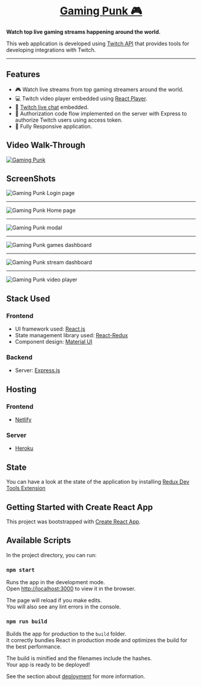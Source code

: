<div>
  <h1 align="center">
    <a href="https://gaming-punk.netlify.app/">Gaming Punk 🎮</a>
  </h1>
  <strong>
    Watch top live gaming streams happening around the world. 
  </strong>
  <p>
    This web application is developed using <a href="https://dev.twitch.tv/docs/api/">Twitch API</a> that provides tools for developing integrations with Twitch.
  </p>
</div>

<hr />

## Features

- 🎮 Watch live streams from top gaming streamers around the world.
- 💻 Twitch video player embedded using [React Player](https://github.com/CookPete/react-player).
- 💬 [Twitch live chat](https://dev.twitch.tv/docs/embed/chat) embedded.
- 🔑 Authorization code flow implemented on the server with Express to authorize Twitch users using access token.
- 📱 Fully Responsive application.

## Video Walk-Through

<div>
  <a href="https://youtu.be/sL7DJK9GA74" target="_blank">
    <img
      alt="Gaming Punk"
      src="https://i.imgur.com/co4dANA.png"
    />
  </a>
</div>

## ScreenShots

<div>
    <img
      alt="Gaming Punk Login page"
      src="https://i.imgur.com/2enTsPE.png"
    />
  <hr />
    <img
      alt="Gaming Punk Home page"
      src="https://i.imgur.com/CD4Uexj.png"
    />
  <hr />
    <img
      alt="Gaming Punk modal"
      src="https://i.imgur.com/fTHUOkw.png"
    />
  <hr />
    <img
      alt="Gaming Punk games dashboard"
      src="https://i.imgur.com/NhucFuj.png"
    />
  <hr />
    <img
      alt="Gaming Punk stream dashboard"
      src="https://i.imgur.com/yJqqeEH.png"
    />
  <hr />
    <img
      alt="Gaming Punk video player"
      src="https://i.imgur.com/dKTUCNE.png"
    />
</div>

## Stack Used

### Frontend

- UI framework used: [React.js](https://reactjs.org/)
- State management library used: [React-Redux](https://react-redux.js.org/)
- Component design: [Material UI](https://material-ui.com/)

### Backend

- Server: [Express.js](https://expressjs.com/)

## Hosting

### Frontend

- [Netlify](https://www.netlify.com/)

### Server

- [Heroku](https://www.heroku.com/)

## State

You can have a look at the state of the application by installing [Redux Dev Tools Extension](https://github.com/zalmoxisus/redux-devtools-extension)

## Getting Started with Create React App

This project was bootstrapped with [Create React App](https://github.com/facebook/create-react-app).

## Available Scripts

In the project directory, you can run:

### `npm start`

Runs the app in the development mode.\
Open [http://localhost:3000](http://localhost:3000) to view it in the browser.

The page will reload if you make edits.\
You will also see any lint errors in the console.

### `npm run build`

Builds the app for production to the `build` folder.\
It correctly bundles React in production mode and optimizes the build for the best performance.

The build is minified and the filenames include the hashes.\
Your app is ready to be deployed!

See the section about [deployment](https://facebook.github.io/create-react-app/docs/deployment) for more information.
